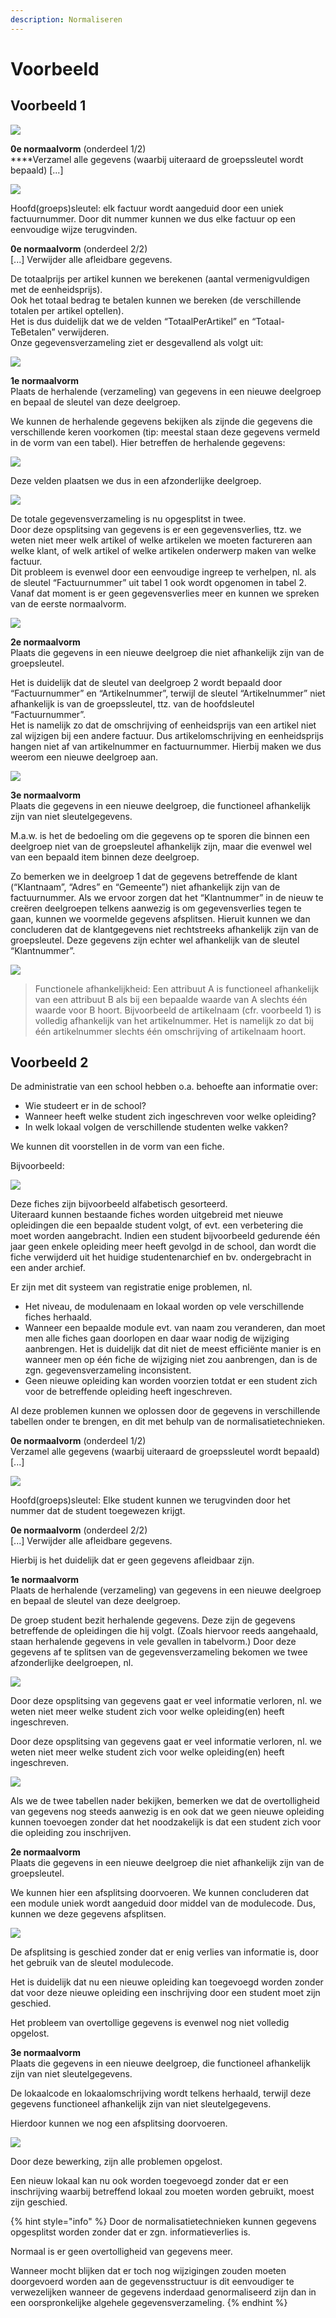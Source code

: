 ```yaml
---
description: Normaliseren
---
```


# Voorbeeld

## **Voorbeeld 1**

![](../../.gitbook/assets/databanken-intro-afbeelding-6%20%282%29.JPG)

**0e normaalvorm** \(onderdeel 1/2\)  
****Verzamel alle gegevens \(waarbij uiteraard de groepssleutel wordt bepaald\) \[...\]

![](../../.gitbook/assets/databanken-intro-afbeelding-7.JPG)

Hoofd\(groeps\)sleutel: elk factuur wordt aangeduid door een uniek factuurnummer. Door dit nummer kunnen we dus elke factuur op een eenvoudige wijze terugvinden.

**0e normaalvorm** \(onderdeel 2/2\)  
\[...\] Verwijder alle afleidbare gegevens.

De totaalprijs per artikel kunnen we berekenen \(aantal vermenigvuldigen met de eenheidsprijs\).   
Ook het totaal bedrag te betalen kunnen we bereken \(de verschillende totalen per artikel optellen\).   
Het is dus duidelijk dat we de velden “TotaalPerArtikel” en “Totaal- TeBetalen” verwijderen.   
Onze gegevensverzameling ziet er desgevallend als volgt uit:

![](../../.gitbook/assets/image%20%2826%29.png)

**1e normaalvorm**  
Plaats de herhalende \(verzameling\) van gegevens in een nieuwe deelgroep en bepaal de sleutel van deze deelgroep. 

We kunnen de herhalende gegevens bekijken als zijnde die gegevens die verschillende keren voorkomen \(tip: meestal staan deze gegevens vermeld in de vorm van een tabel\). Hier betreffen de herhalende gegevens:

![](../../.gitbook/assets/image%20%2868%29.png)

Deze velden plaatsen we dus in een afzonderlijke deelgroep.

![](../../.gitbook/assets/image%20%2864%29.png)

De totale gegevensverzameling is nu opgesplitst in twee.   
Door deze opsplitsing van gegevens is er een gegevensverlies, ttz. we weten niet meer welk artikel of welke artikelen we moeten factureren aan welke klant, of welk artikel of welke artikelen onderwerp maken van welke factuur.   
Dit probleem is evenwel door een eenvoudige ingreep te verhelpen, nl. als de sleutel “Factuurnummer” uit tabel 1 ook wordt opgenomen in tabel 2.   
Vanaf dat moment is er geen gegevensverlies meer en kunnen we spreken van de eerste normaalvorm.

![](../../.gitbook/assets/image%20%2871%29.png)

**2e normaalvorm**  
Plaats die gegevens in een nieuwe deelgroep die niet afhankelijk zijn van de groepsleutel. 

Het is duidelijk dat de sleutel van deelgroep 2 wordt bepaald door “Factuurnummer” en “Artikelnummer”, terwijl de sleutel “Artikelnummer” niet afhankelijk is van de groepssleutel, ttz. van de hoofdsleutel “Factuurnummer”.   
Het is namelijk zo dat de omschrijving of eenheidsprijs van een artikel niet zal wijzigen bij een andere factuur. Dus artikelomschrijving en eenheidsprijs hangen niet af van artikelnummer en factuurnummer. Hierbij maken we dus weerom een nieuwe deelgroep aan.

![](../../.gitbook/assets/image%20%282%29.png)

**3e normaalvorm**  
Plaats die gegevens in een nieuwe deelgroep, die functioneel afhankelijk zijn van niet sleutelgegevens.

M.a.w. is het de bedoeling om die gegevens op te sporen die binnen een deelgroep niet van de groepsleutel afhankelijk zijn, maar die evenwel wel van een bepaald item binnen deze deelgroep.

Zo bemerken we in deelgroep 1 dat de gegevens betreffende de klant \(“Klantnaam”, “Adres” en “Gemeente”\) niet afhankelijk zijn van de factuurnummer. Als we ervoor zorgen dat het “Klantnummer” in de nieuw te creëren deelgroepen telkens aanwezig is om gegevensverlies tegen te gaan, kunnen we voormelde gegevens afsplitsen. Hieruit kunnen we dan concluderen dat de klantgegevens niet rechtstreeks afhankelijk zijn van de groepsleutel. Deze gegevens zijn echter wel afhankelijk van de sleutel “Klantnummer”.

![](../../.gitbook/assets/image%20%2844%29.png)

> Functionele afhankelijkheid: Een attribuut A is functioneel afhankelijk van een attribuut B als bij een bepaalde waarde van A slechts één waarde voor B hoort. Bijvoorbeeld de artikelnaam \(cfr. voorbeeld 1\) is volledig afhankelijk van het artikelnummer. Het is namelijk zo dat bij één artikelnummer slechts één omschrijving of artikelnaam hoort.

## Voorbeeld 2

De administratie van een school hebben o.a. behoefte aan informatie over:

* Wie studeert er in de school?
* Wanneer heeft welke student zich ingeschreven voor welke opleiding?
* In welk lokaal volgen de verschillende studenten welke vakken?

We kunnen dit voorstellen in de vorm van een fiche. 

Bijvoorbeeld:

![](../../.gitbook/assets/image%20%287%29.png)

Deze fiches zijn bijvoorbeeld alfabetisch gesorteerd.   
Uiteraard kunnen bestaande fiches worden uitgebreid met nieuwe opleidingen die een bepaalde student volgt, of evt. een verbetering die moet worden aangebracht. Indien een student bijvoorbeeld gedurende één jaar geen enkele opleiding meer heeft gevolgd in de school, dan wordt die fiche verwijderd uit het huidige studentenarchief en bv. ondergebracht in een ander archief. 

Er zijn met dit systeem van registratie enige problemen, nl. 

* Het niveau, de modulenaam en lokaal worden op vele verschillende fiches herhaald.
* Wanneer een bepaalde module evt. van naam zou veranderen, dan moet men alle fiches gaan doorlopen en daar waar nodig de wijziging aanbrengen. Het is duidelijk dat dit niet de meest efficiënte manier is en wanneer men op één fiche de wijziging niet zou aanbrengen, dan is de zgn. gegevensverzameling inconsistent.
* Geen nieuwe opleiding kan worden voorzien totdat er een student zich voor de betreffende opleiding heeft ingeschreven.

Al deze problemen kunnen we oplossen door de gegevens in verschillende tabellen onder te brengen, en dit met behulp van de normalisatietechnieken.

**0e normaalvorm** \(onderdeel 1/2\)  
Verzamel alle gegevens \(waarbij uiteraard de groepssleutel wordt bepaald\) \[...\]

![](../../.gitbook/assets/image%20%2818%29.png)

Hoofd\(groeps\)sleutel: Elke student kunnen we terugvinden door het nummer dat de student toegewezen krijgt.

**0e normaalvorm** \(onderdeel 2/2\)  
\[...\] Verwijder alle afleidbare gegevens.

Hierbij is het duidelijk dat er geen gegevens afleidbaar zijn.

**1e normaalvorm**  
Plaats de herhalende \(verzameling\) van gegevens in een nieuwe deelgroep en bepaal de sleutel van deze deelgroep. 

De groep student bezit herhalende gegevens. Deze zijn de gegevens betreffende de opleidingen die hij volgt. \(Zoals hiervoor reeds aangehaald, staan herhalende gegevens in vele gevallen in tabelvorm.\) Door deze gegevens af te splitsen van de gegevensverzameling bekomen we twee afzonderlijke deelgroepen, nl.

![](../../.gitbook/assets/image%20%2857%29.png)

Door deze opsplitsing van gegevens gaat er veel informatie verloren, nl. we weten niet meer welke student zich voor welke opleiding\(en\) heeft ingeschreven.

Door deze opsplitsing van gegevens gaat er veel informatie verloren, nl. we weten niet meer welke student zich voor welke opleiding\(en\) heeft ingeschreven.

![](../../.gitbook/assets/image%20%2843%29.png)

Als we de twee tabellen nader bekijken, bemerken we dat de overtolligheid van gegevens nog steeds aanwezig is en ook dat we geen nieuwe opleiding kunnen toevoegen zonder dat het noodzakelijk is dat een student zich voor die opleiding zou inschrijven.

**2e normaalvorm**  
Plaats die gegevens in een nieuwe deelgroep die niet afhankelijk zijn van de groepsleutel. 

We kunnen hier een afsplitsing doorvoeren. We kunnen concluderen dat een module uniek wordt aangeduid door middel van de modulecode. Dus, kunnen we deze gegevens afsplitsen.

![](../../.gitbook/assets/image%20%2859%29.png)

De afsplitsing is geschied zonder dat er enig verlies van informatie is, door het gebruik van de sleutel modulecode. 

Het is duidelijk dat nu een nieuwe opleiding kan toegevoegd worden zonder dat voor deze nieuwe opleiding een inschrijving door een student moet zijn geschied. 

Het probleem van overtollige gegevens is evenwel nog niet volledig opgelost.

**3e normaalvorm**  
Plaats die gegevens in een nieuwe deelgroep, die functioneel afhankelijk zijn van niet sleutelgegevens.

De lokaalcode en lokaalomschrijving wordt telkens herhaald, terwijl deze gegevens functioneel afhankelijk zijn van niet sleutelgegevens. 

Hierdoor kunnen we nog een afsplitsing doorvoeren.

![](../../.gitbook/assets/image%20%2869%29.png)

Door deze bewerking, zijn alle problemen opgelost. 

Een nieuw lokaal kan nu ook worden toegevoegd zonder dat er een inschrijving waarbij betreffend lokaal zou moeten worden gebruikt, moest zijn geschied.

{% hint style="info" %}
Door de normalisatietechnieken kunnen gegevens opgesplitst worden zonder dat er zgn. informatieverlies is.

Normaal is er geen overtolligheid van gegevens meer. 

Wanneer mocht blijken dat er toch nog wijzigingen zouden moeten doorgevoerd worden aan de gegevensstructuur is dit eenvoudiger te verwezelijken wanneer de gegevens inderdaad genormaliseerd zijn dan in een oorspronkelijke algehele gegevensverzameling.
{% endhint %}

